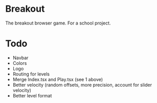 # Breakout
The breakout browser game. For a school project.

# Todo
- Navbar
- Colors
- Logo
- Routing for levels
- Merge Index.tsx and Play.tsx (see 1 above)
- Better velocity (random offsets, more precision, account for slider velocity)
- Better level format
